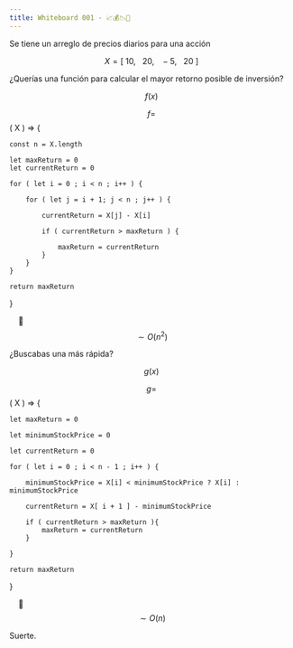 ```yaml
---
title: Whiteboard 001 - 📈💰📉💸
---
```


Se tiene un arreglo de precios diarios para una acción

$$
X = [ ~ 10, \ \ \ 20, \ \ \ -5, \ \ \ 20 ~ ]
$$

¿Querías una función para calcular el mayor retorno posible de inversión?

$$
f ( x )
$$ 

$$ f = $$ ( X ) => {

	const n = X.length
	
	let maxReturn = 0
	let currentReturn = 0

	for ( let i = 0 ; i < n ; i++ ) {

		for ( let j = i + 1; j < n ; j++ ) {

			currentReturn = X[j] - X[i]

			if ( currentReturn > maxReturn ) {

				maxReturn = currentReturn
			}
		}
	}

	return maxReturn
}

&nbsp;&nbsp;&nbsp;
🐠 $$ \sim O(n^2) $$

¿Buscabas una más rápida?

 $$ 
 g ( x ) 
 $$ 

$$ g = $$ ( X ) => {

	
	let maxReturn = 0

	let minimumStockPrice = 0

	let currentReturn = 0

	for ( let i = 0 ; i < n - 1 ; i++ ) {

		minimumStockPrice = X[i] < minimumStockPrice ? X[i] : minimumStockPrice

		currentReturn = X[ i + 1 ] - minimumStockPrice

		if ( currentReturn > maxReturn ){
			maxReturn = currentReturn
		}

	}

	return maxReturn

}

&nbsp;&nbsp;&nbsp;
🐬 $$ \sim O(n) $$

Suerte.